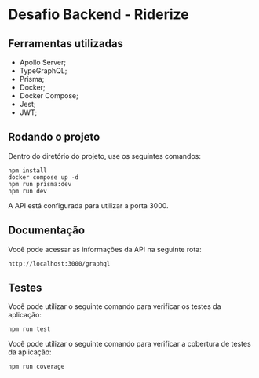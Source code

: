 # Desafio Backend - Riderize

## Ferramentas utilizadas

- Apollo Server;
- TypeGraphQL;
- Prisma;
- Docker;
- Docker Compose;
- Jest;
- JWT;

## Rodando o projeto

Dentro do diretório do projeto, use os seguintes comandos:

```
npm install
docker compose up -d
npm run prisma:dev
npm run dev
```

A API está configurada para utilizar a porta 3000.

## Documentação

Você pode acessar as informações da API na seguinte rota:

```
http://localhost:3000/graphql
```

## Testes

Você pode utilizar o seguinte comando para verificar os testes da aplicação:

```
npm run test
```

Você pode utilizar o seguinte comando para verificar a cobertura de testes da aplicação:

```
npm run coverage
```